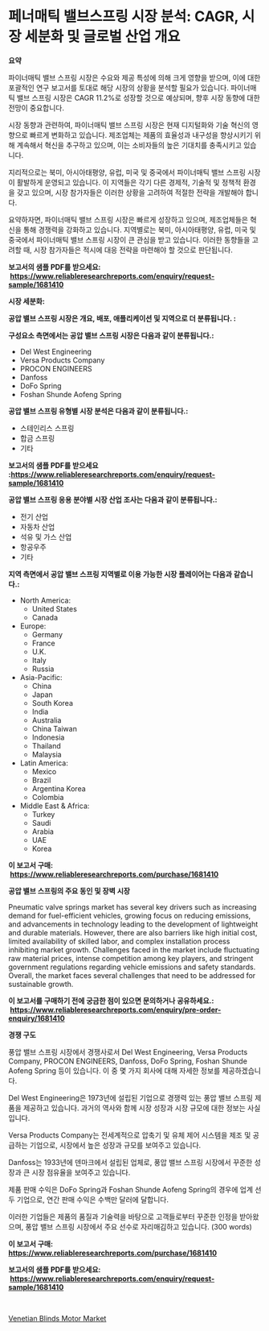 <p><h1>페너매틱 밸브스프링 시장 분석: CAGR, 시장 세분화 및 글로벌 산업 개요</h1></p><p><strong>요약</strong></p>
<p><p>파이너매틱 밸브 스프링 시장은 수요와 제공 특성에 의해 크게 영향을 받으며, 이에 대한 포괄적인 연구 보고서를 토대로 해당 시장의 상황을 분석할 필요가 있습니다. 파이너매틱 밸브 스프링 시장은 CAGR 11.2%로 성장할 것으로 예상되며, 향후 시장 동향에 대한 전망이 중요합니다.</p><p>시장 동향과 관련하여, 파이너매틱 밸브 스프링 시장은 현재 디지털화와 기술 혁신의 영향으로 빠르게 변화하고 있습니다. 제조업체는 제품의 효율성과 내구성을 향상시키기 위해 계속해서 혁신을 추구하고 있으며, 이는 소비자들의 높은 기대치를 충족시키고 있습니다.</p><p>지리적으로는 북미, 아시아태평양, 유럽, 미국 및 중국에서 파이너매틱 밸브 스프링 시장이 활발하게 운영되고 있습니다. 이 지역들은 각기 다른 경제적, 기술적 및 정책적 환경을 갖고 있으며, 시장 참가자들은 이러한 상황을 고려하여 적절한 전략을 개발해야 합니다.</p><p>요약하자면, 파이너매틱 밸브 스프링 시장은 빠르게 성장하고 있으며, 제조업체들은 혁신을 통해 경쟁력을 강화하고 있습니다. 지역별로는 북미, 아시아태평양, 유럽, 미국 및 중국에서 파이너매틱 밸브 스프링 시장이 큰 관심을 받고 있습니다. 이러한 동향들을 고려할 때, 시장 참가자들은 적시에 대응 전략을 마련해야 할 것으로 판단됩니다.</p></p>
<p><strong>보고서의 샘플 PDF를 받으세요: &nbsp;<a href="https://www.reliableresearchreports.com/enquiry/request-sample/1681410">https://www.reliableresearchreports.com/enquiry/request-sample/1681410</a></strong></p>
<p><strong>시장 세분화:</strong></p>
<p><strong> 공압 밸브 스프링 시장은 개요, 배포, 애플리케이션 및 지역으로 더 분류됩니다. :</strong></p>
<p><strong>구성요소 측면에서는 공압 밸브 스프링 시장은 다음과 같이 분류됩니다.:</strong></p>
<p><ul><li>Del West Engineering</li><li>Versa Products Company</li><li>PROCON ENGINEERS</li><li>Danfoss</li><li>DoFo Spring</li><li>Foshan Shunde Aofeng Spring</li></ul></p>
<p><strong> 공압 밸브 스프링 유형별 시장 분석은 다음과 같이 분류됩니다.:</strong></p>
<p><ul><li>스테인리스 스프링</li><li>합금 스프링</li><li>기타</li></ul></p>
<p><strong>보고서의 샘플 PDF를 받으세요 :<a href="https://www.reliableresearchreports.com/enquiry/request-sample/1681410">https://www.reliableresearchreports.com/enquiry/request-sample/1681410</a></strong></p>
<p><strong> 공압 밸브 스프링 응용 분야별 시장 산업 조사는 다음과 같이 분류됩니다.:</strong></p>
<p><ul><li>전기 산업</li><li>자동차 산업</li><li>석유 및 가스 산업</li><li>항공우주</li><li>기타</li></ul></p>
<p><strong>지역 측면에서 공압 밸브 스프링 지역별로 이용 가능한 시장 플레이어는 다음과 같습니다.:</strong></p>
<p><ul>
    <li>
        North America:
        <ul>
            <li>United States</li>
            <li>Canada</li>
        </ul>
    </li>
    <li>
        Europe:
        <ul>
            <li>Germany</li>
            <li>France</li>
            <li>U.K.</li>
            <li>Italy</li>
            <li>Russia</li>
        </ul>
    </li>
    <li>
        Asia-Pacific:
        <ul>
            <li>China</li>
            <li>Japan</li>
            <li>South Korea</li>
            <li>India</li>
            <li>Australia</li>
            <li>China Taiwan</li>
            <li>Indonesia</li>
            <li>Thailand</li>
            <li>Malaysia</li>
        </ul>
    </li>
    <li>
        Latin America:
        <ul>
            <li>Mexico</li>
            <li>Brazil</li>
            <li>Argentina Korea</li>
            <li>Colombia</li>
        </ul>
    </li>
    <li>
        Middle East & Africa:
        <ul>
            <li>Turkey</li>
            <li>Saudi</li>
            <li>Arabia</li>
            <li>UAE</li>
            <li>Korea</li>
        </ul>
    </li>
    </ul></p>
<p><strong>이 보고서 구매: &nbsp;<a href="https://www.reliableresearchreports.com/purchase/1681410">https://www.reliableresearchreports.com/purchase/1681410</a></strong></p>
<p><strong>공압 밸브 스프링의 주요 동인 및 장벽 시장</strong></p>
<p><p>Pneumatic valve springs market has several key drivers such as increasing demand for fuel-efficient vehicles, growing focus on reducing emissions, and advancements in technology leading to the development of lightweight and durable materials. However, there are also barriers like high initial cost, limited availability of skilled labor, and complex installation process inhibiting market growth. Challenges faced in the market include fluctuating raw material prices, intense competition among key players, and stringent government regulations regarding vehicle emissions and safety standards. Overall, the market faces several challenges that need to be addressed for sustainable growth.</p></p>
<p><strong>이 보고서를 구매하기 전에 궁금한 점이 있으면 문의하거나 공유하세요.: &nbsp;<a href="https://www.reliableresearchreports.com/enquiry/pre-order-enquiry/1681410">https://www.reliableresearchreports.com/enquiry/pre-order-enquiry/1681410</a></strong></p>
<p><strong>경쟁 구도</strong></p>
<p><p>풍압 밸브 스프링 시장에서 경쟁사로서 Del West Engineering, Versa Products Company, PROCON ENGINEERS, Danfoss, DoFo Spring, Foshan Shunde Aofeng Spring 등이 있습니다. 이 중 몇 가지 회사에 대해 자세한 정보를 제공하겠습니다.</p><p>Del West Engineering은 1973년에 설립된 기업으로 경쟁력 있는 풍압 밸브 스프링 제품을 제공하고 있습니다. 과거의 역사와 함께 시장 성장과 시장 규모에 대한 정보는 사실입니다. </p><p>Versa Products Company는 전세계적으로 압축기 및 유체 제어 시스템을 제조 및 공급하는 기업으로, 시장에서 높은 성장과 규모를 보여주고 있습니다.</p><p>Danfoss는 1933년에 덴마크에서 설립된 업체로, 풍압 밸브 스프링 시장에서 꾸준한 성장과 큰 시장 점유율을 보여주고 있습니다.</p><p>제품 판매 수익은 DoFo Spring과 Foshan Shunde Aofeng Spring의 경우에 업계 선두 기업으로, 연간 판매 수익은 수백만 달러에 달합니다.</p><p>이러한 기업들은 제품의 품질과 기술력을 바탕으로 고객들로부터 꾸준한 인정을 받아왔으며, 풍압 밸브 스프링 시장에서 주요 선수로 자리매김하고 있습니다. (300 words)</p></p>
<p><strong>이 보고서 구매: &nbsp; <a href="https://www.reliableresearchreports.com/purchase/1681410">https://www.reliableresearchreports.com/purchase/1681410</a></strong></p>
<p><strong>보고서의 샘플 PDF를 받으세요: &nbsp;<a href="https://www.reliableresearchreports.com/enquiry/request-sample/1681410">https://www.reliableresearchreports.com/enquiry/request-sample/1681410</a></strong><strong></strong></p>
<p>&nbsp;</p>
<p><p><a href="https://view.publitas.com/reportprime-1/venetian-blinds-motor-market-furnish-information-about-market-size-market-share-market-dynamics-and-projections-spanning-from-2024-to-2031/">Venetian Blinds Motor Market</a></p></p>